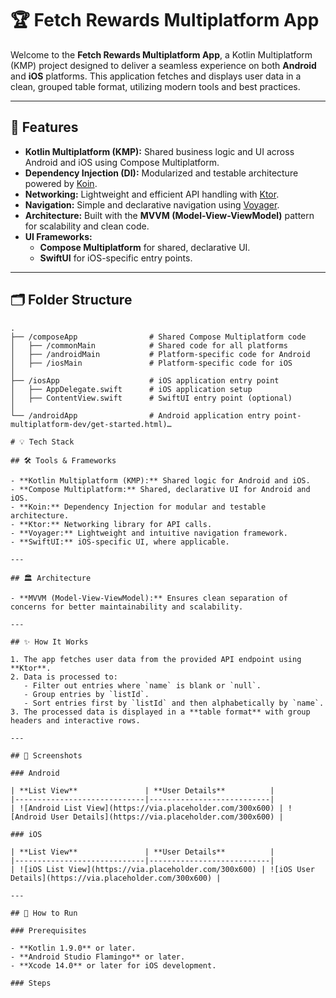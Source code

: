 # 🏆 Fetch Rewards Multiplatform App

Welcome to the **Fetch Rewards Multiplatform App**, a Kotlin Multiplatform (KMP) project designed to deliver a seamless experience on both **Android** and **iOS** platforms. This application fetches and displays user data in a clean, grouped table format, utilizing modern tools and best practices.

---

## 🚀 Features

- **Kotlin Multiplatform (KMP):** Shared business logic and UI across Android and iOS using Compose Multiplatform.
- **Dependency Injection (DI):** Modularized and testable architecture powered by [Koin](https://insert-koin.io/).
- **Networking:** Lightweight and efficient API handling with [Ktor](https://ktor.io/).
- **Navigation:** Simple and declarative navigation using [Voyager](https://github.com/adrielcafe/voyager).
- **Architecture:** Built with the **MVVM (Model-View-ViewModel)** pattern for scalability and clean code.
- **UI Frameworks:**
  - **Compose Multiplatform** for shared, declarative UI.
  - **SwiftUI** for iOS-specific entry points.

---

## 🗂 Folder Structure

```plaintext
.
├── /composeApp                # Shared Compose Multiplatform code
│   ├── /commonMain            # Shared code for all platforms
│   ├── /androidMain           # Platform-specific code for Android
│   ├── /iosMain               # Platform-specific code for iOS
│
├── /iosApp                    # iOS application entry point
│   ├── AppDelegate.swift      # iOS application setup
│   ├── ContentView.swift      # SwiftUI entry point (optional)
│
└── /androidApp                # Android application entry point-multiplatform-dev/get-started.html)…

# 💡 Tech Stack

## 🛠 Tools & Frameworks

- **Kotlin Multiplatform (KMP):** Shared logic for Android and iOS.
- **Compose Multiplatform:** Shared, declarative UI for Android and iOS.
- **Koin:** Dependency Injection for modular and testable architecture.
- **Ktor:** Networking library for API calls.
- **Voyager:** Lightweight and intuitive navigation framework.
- **SwiftUI:** iOS-specific UI, where applicable.

---

## 🏛 Architecture

- **MVVM (Model-View-ViewModel):** Ensures clean separation of concerns for better maintainability and scalability.

---

## ✨ How It Works

1. The app fetches user data from the provided API endpoint using **Ktor**.
2. Data is processed to:
   - Filter out entries where `name` is blank or `null`.
   - Group entries by `listId`.
   - Sort entries first by `listId` and then alphabetically by `name`.
3. The processed data is displayed in a **table format** with group headers and interactive rows.

---

## 📱 Screenshots

### Android

| **List View**               | **User Details**          |
|-----------------------------|---------------------------|
| ![Android List View](https://via.placeholder.com/300x600) | ![Android User Details](https://via.placeholder.com/300x600) |

### iOS

| **List View**               | **User Details**          |
|-----------------------------|---------------------------|
| ![iOS List View](https://via.placeholder.com/300x600) | ![iOS User Details](https://via.placeholder.com/300x600) |

---

## 📝 How to Run

### Prerequisites

- **Kotlin 1.9.0** or later.
- **Android Studio Flamingo** or later.
- **Xcode 14.0** or later for iOS development.

### Steps